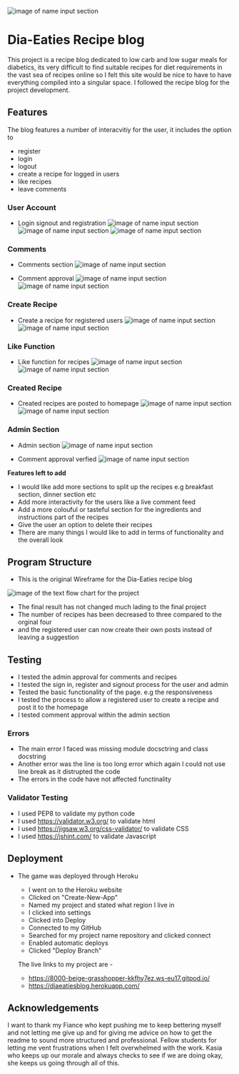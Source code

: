 
![image of name input section](media/am-i-responsive.JPG)

# Dia-Eaties Recipe blog
This project is a recipe blog dedicated to low carb and low sugar meals for diabetics, its very difficult to find suitable recipes for diet requirements in the vast sea of recipes online so I felt this site would be nice to have to have everything compiled into a singular space.
I followed the recipe blog for the project development.

## Features
The blog features a number of interacvitiy for the user, it includes the option to
- register
- login
- logout
- create a recipe for logged in users
- like recipes
- leave comments


### User Account

- Login signout and registration 
![image of name input section](media/login.JPG)
![image of name input section](media/sign-up.JPG)
![image of name input section](media/signout-prompt.JPG)
 

### Comments

- Comments section 
![image of name input section](media/comments.JPG)

- Comment approval 
![image of name input section](media/comment-approval.JPG)
![image of name input section](media/comment-approval-verfied.JPG)


### Create Recipe

- Create a recipe for registered users
![image of name input section](media/create-recipe-prompt.JPG)
![image of name input section](media/create-recipe-form.JPG)


### Like Function

- Like function for recipes 
![image of name input section](media/like-function.JPG)
![image of name input section](media/like-function-liked.JPG)

### Created Recipe

- Created recipes are posted to homepage
![image of name input section](media/recipe-section.JPG)
![image of name input section](media/ingredients-instructions.JPG)


### Admin Section
- Admin section
![image of name input section](media/admin-section.JPG)

- Comment approval verfied 
![image of name input section](media/comment-approval-verfied.JPG)


 **Features left to add**

- I would like add more sections to split up the recipes e.g breakfast section, dinner section etc
- Add more interactivity for the users like a live comment feed 
- Add a more colouful or tasteful section for the ingredients and instructions part of the recipes
- Give the user an option to delete their recipes
- There are many things I would like to add in terms of functionality and the overall look

## Program Structure

- This is the original Wireframe for the Dia-Eaties recipe blog

![image of the text flow chart for the project](media/dia-eaties-wireframe.JPG)

- The final result has not changed much lading to the final project 
- The number of recipes has been decreased to three compared to the orginal four 
- and the registered user can now create their own posts instead of leaving a suggestion 


## Testing

 - I tested the admin approval for comments and recipes
 - I tested the sign in, register and signout process for the user and admin
 - Tested the basic functionality of the page. e.g the responsiveness 
 - I tested the process to allow a registered user to create a recipe and post it to the homepage
 - I tested comment approval within the admin section

### Errors

  - The main error I faced was missing module docsctring and class docstring
  - Another error was the line is too long error which again I could not use line break as it distrupted the code 
  - The errors in the code have not affected functinality


### Validator Testing 

- I used PEP8 to validate my python code
- I used https://validator.w3.org/ to validate html
- I used https://jigsaw.w3.org/css-validator/ to validate CSS
- I used https://jshint.com/ to validate Javascript
   

## Deployment 

- The game was deployed through Heroku 
  - I went on to the Heroku website 
  - Clicked on "Create-New-App"
  - Named my project and stated what region I live in
  - I clicked into settings 
  - Clicked into Deploy 
  - Connected to my GitHub
  - Searched for my project name repository and clicked connect
  - Enabled automatic deploys
  - Clicked "Deploy Branch" 

  The live links to my project are - 
   - https://8000-beige-grasshopper-kkfhy7ez.ws-eu17.gitpod.io/
   - https://diaeatiesblog.herokuapp.com/



## Acknowledgements

I want to thank my Fiance who kept pushing me to keep bettering myself and not letting me give up and for giving me advice on how to get the readme to sound more structured and professional.
Fellow students for letting me vent frustrations when I felt overwhelmed with the work.
Kasia who keeps up our morale and always checks to see if we are doing okay, she keeps us going through all of this. 




